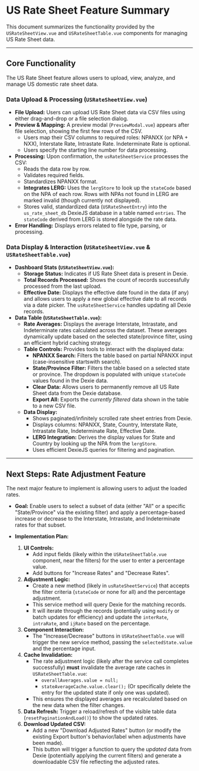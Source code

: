 # US Rate Sheet Feature Summary

This document summarizes the functionality provided by the `USRateSheetView.vue` and `USRateSheetTable.vue` components for managing US Rate Sheet data.

---

## Core Functionality

The US Rate Sheet feature allows users to upload, view, analyze, and manage US domestic rate sheet data.

### Data Upload & Processing (`USRateSheetView.vue`)

- **File Upload:** Users can upload US Rate Sheet data via CSV files using either drag-and-drop or a file selection dialog.
- **Preview & Mapping:** A preview modal (`PreviewModal.vue`) appears after file selection, showing the first few rows of the CSV.
  - Users map their CSV columns to required roles: NPANXX (or NPA + NXX), Interstate Rate, Intrastate Rate. Indeterminate Rate is optional.
  - Users specify the starting line number for data processing.
- **Processing:** Upon confirmation, the `usRateSheetService` processes the CSV:
  - Reads the data row by row.
  - Validates required fields.
  - Standardizes NPANXX format.
  - **Integrates LERG:** Uses the `lergStore` to look up the `stateCode` based on the NPA of each row. Rows with NPAs not found in LERG are marked invalid (though currently not displayed).
  - Stores valid, standardized data (`USRateSheetEntry`) into the `us_rate_sheet_db` DexieJS database in a table named `entries`. The `stateCode` derived from LERG is stored alongside the rate data.
- **Error Handling:** Displays errors related to file type, parsing, or processing.

### Data Display & Interaction (`USRateSheetView.vue` & `USRateSheetTable.vue`)

- **Dashboard Stats (`USRateSheetView.vue`):**
  - **Storage Status:** Indicates if US Rate Sheet data is present in Dexie.
  - **Total Records Processed:** Shows the count of records successfully processed from the last upload.
  - **Effective Date:** Displays the effective date found in the data (if any) and allows users to apply a new global effective date to all records via a date picker. The `usRateSheetService` handles updating all Dexie records.
- **Data Table (`USRateSheetTable.vue`):**
  - **Rate Averages:** Displays the average Interstate, Intrastate, and Indeterminate rates calculated across the dataset. These averages dynamically update based on the selected state/province filter, using an efficient hybrid caching strategy.
  - **Table Controls:** Provides tools to interact with the displayed data:
    - **NPANXX Search:** Filters the table based on partial NPANXX input (case-insensitive startswith search).
    - **State/Province Filter:** Filters the table based on a selected state or province. The dropdown is populated with unique `stateCode` values found in the Dexie data.
    - **Clear Data:** Allows users to permanently remove all US Rate Sheet data from the Dexie database.
    - **Export All:** Exports the _currently filtered_ data shown in the table to a new CSV file.
  - **Data Display:**
    - Shows paginated/infinitely scrolled rate sheet entries from Dexie.
    - Displays columns: NPANXX, State, Country, Interstate Rate, Intrastate Rate, Indeterminate Rate, Effective Date.
    - **LERG Integration:** Derives the display values for State and Country by looking up the NPA from the `lergStore`.
    - Uses efficient DexieJS queries for filtering and pagination.

---

## Next Steps: Rate Adjustment Feature

The next major feature to implement is allowing users to adjust the loaded rates.

- **Goal:** Enable users to select a subset of data (either "All" or a specific "State/Province" via the existing filter) and apply a percentage-based increase or decrease to the Interstate, Intrastate, and Indeterminate rates for that subset.

- **Implementation Plan:**
  1.  **UI Controls:**
      - Add input fields (likely within the `USRateSheetTable.vue` component, near the filters) for the user to enter a percentage value.
      - Add buttons for "Increase Rates" and "Decrease Rates".
  2.  **Adjustment Logic:**
      - Create a new method (likely in `usRateSheetService`) that accepts the filter criteria (`stateCode` or none for all) and the percentage adjustment.
      - This service method will query Dexie for the matching records.
      - It will iterate through the records (potentially using `modify` or batch updates for efficiency) and update the `interRate`, `intraRate`, and `ijRate` based on the percentage.
  3.  **Component Interaction:**
      - The "Increase/Decrease" buttons in `USRateSheetTable.vue` will trigger the new service method, passing the `selectedState.value` and the percentage input.
  4.  **Cache Invalidation:**
      - The rate adjustment logic (likely after the service call completes successfully) **must** invalidate the average rate caches in `USRateSheetTable.vue`:
        - `overallAverages.value = null;`
        - `stateAverageCache.value.clear();` (Or specifically delete the entry for the updated state if only one was updated).
      - This ensures the displayed averages are recalculated based on the new data when the filter changes.
  5.  **Data Refresh:** Trigger a reload/refresh of the visible table data (`resetPaginationAndLoad()`) to show the updated rates.
  6.  **Download Updated CSV:**
      - Add a new "Download Adjusted Rates" button (or modify the existing Export button's behavior/label when adjustments have been made).
      - This button will trigger a function to query the _updated_ data from Dexie (potentially applying the current filters) and generate a downloadable CSV file reflecting the adjusted rates.
